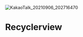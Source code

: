 ![KakaoTalk_20210906_202716470](https://user-images.githubusercontent.com/85674271/132211037-f1bb85a6-73fa-4aa3-a7a5-1e706630f645.jpg)
# Recyclerview
